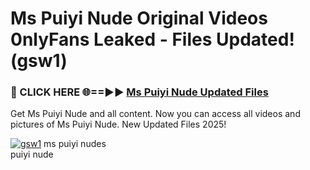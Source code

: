 # Ms Puiyi Nude Original Videos 0nlyFans Leaked - Files Updated! (gsw1)

<h3>🔴 CLICK HERE 🌐==►► <a href="https://tinyurl.com/5h6xmrr3" rel="nofollow">Ms Puiyi Nude Updated Files</a></h3>

Get Ms Puiyi Nude and all content. Now you can access all videos and pictures of Ms Puiyi Nude. New Updated Files 2025!

[![gsw1](https://i.imgur.com/KVD873Z.gif)](https://tinyurl.com/5h6xmrr3)
ms puiyi nudes<br>
puiyi nude